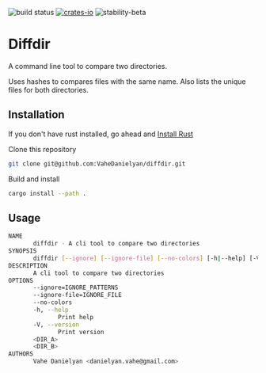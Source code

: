 ![build status](https://github.com/VaheDanielyan/dirdiff.rs/actions/workflows/rust.yml/badge.svg) [![crates-io](https://img.shields.io/crates/v/diffdir?link=https%3A%2F%2Fcrates.io%2Fcrates%2Fdiffdir)](https://crates.io/crates/diffdir) ![stability-beta](https://img.shields.io/badge/stability-beta-33bbff.svg)
# Diffdir

A command line tool to compare two directories. 

Uses hashes to compares files with the same name. Also lists the unique files for both directories.

## Installation

If you don't have rust installed, go ahead and [Install Rust](https://www.rust-lang.org/tools/install)

Clone this repository

```sh
git clone git@github.com:VaheDanielyan/diffdir.git
```

Build and install

```sh
cargo install --path .
```

## Usage

```sh
NAME
       diffdir - A cli tool to compare two directories
SYNOPSIS
       diffdir [--ignore] [--ignore-file] [--no-colors] [-h|--help] [-V|--version] <DIR_A> <DIR_B>
DESCRIPTION
       A cli tool to compare two directories
OPTIONS
       --ignore=IGNORE_PATTERNS
       --ignore-file=IGNORE_FILE
       --no-colors
       -h, --help
              Print help
       -V, --version
              Print version
       <DIR_A>
       <DIR_B>
AUTHORS
       Vahe Danielyan <danielyan.vahe@gmail.com>

```

